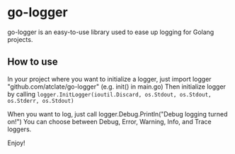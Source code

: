 # go-loggergo-logger is an easy-to-use library used to ease up logging for Golang projects.## How to useIn your project where you want to initialize a logger, just import logger "github.com/atclate/go-logger"  (e.g. init() in main.go)Then initialize logger by calling `logger.InitLogger(ioutil.Discard, os.Stdout, os.Stdout, os.Stderr, os.Stdout)`When you want to log, just call logger.Debug.Println("Debug logging turned on!")You can choose between Debug, Error, Warning, Info, and Trace loggers.Enjoy!